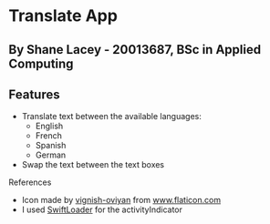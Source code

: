 # Translate App
## By Shane Lacey - 20013687, BSc in Applied Computing

## Features
* Translate text between the available languages:
  * English
  * French
  * Spanish
  * German
* Swap the text between the text boxes

References
* Icon made by [vignish-oviyan](http://www.flaticon.com/authors/vignesh-oviyan) from www.flaticon.com
* I used [SwiftLoader](https://github.com/leoru/SwiftLoader) for the activityIndicator

